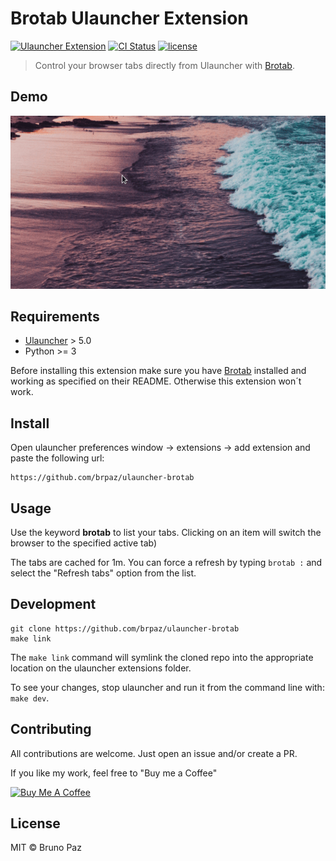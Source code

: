 # Brotab Ulauncher Extension

[![Ulauncher Extension](https://img.shields.io/badge/Ulauncher-Extension-yellowgreen.svg?style=for-the-badge)](https://ext.ulauncher.io/)
[![CI Status](https://img.shields.io/github/workflow/status/brpaz/ulauncher-brotab/CI?color=orange&label=actions&logo=github&logoColor=orange&style=for-the-badge)](https://github.com/brpaz/ulauncher-brotab)
[![license](https://img.shields.io/github/license/brpaz/ulauncher-brotab.svg?style=for-the-badge)](https://github.com/brpaz/:ulauncher-brotab/blob/master/LICENSE)

> Control your browser tabs directly from Ulauncher with [Brotab](https://github.com/balta2ar/brotab).

## Demo

![Demo](demo.gif)

## Requirements

* [Ulauncher](https://github.com/Ulauncher/Ulauncher) > 5.0
* Python >= 3

Before installing this extension make sure you have [Brotab](https://github.com/balta2ar/brotab) installed and working as specified on their README. Otherwise this extension won´t work.

## Install

Open ulauncher preferences window -> extensions -> add extension and paste the following url:

```
https://github.com/brpaz/ulauncher-brotab
```

## Usage

Use the keyword **brotab** to list your tabs. Clicking on an item will switch the browser to the specified active tab)

The tabs are cached for 1m. You can force a refresh by typing `brotab :` and select the "Refresh tabs" option from the list.

## Development

```
git clone https://github.com/brpaz/ulauncher-brotab
make link
```

The `make link` command will symlink the cloned repo into the appropriate location on the ulauncher extensions folder.

To see your changes, stop ulauncher and run it from the command line with: `make dev`.

## Contributing

All contributions are welcome. Just open an issue and/or create a PR.

If you like my work, feel free to "Buy me a Coffee"

<a href="https://www.buymeacoffee.com/Z1Bu6asGV" target="_blank"><img src="https://www.buymeacoffee.com/assets/img/custom_images/orange_img.png" alt="Buy Me A Coffee" style="height: auto !important;width: auto !important;" ></a>

## License

MIT &copy; Bruno Paz
